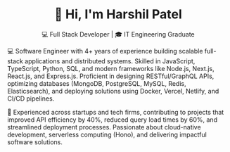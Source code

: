 <h1 align="center">👋 Hi, I'm Harshil Patel</h1>
<p align="center">
💻 Full Stack Developer | 🎓 IT Engineering Graduate   
</p>
💻 Software Engineer with 4+ years of experience building scalable full-stack applications and distributed systems. Skilled in JavaScript, TypeScript, Python, SQL, and modern frameworks like Node.js, Next.js, React.js, and Express.js. Proficient in designing RESTful/GraphQL APIs, optimizing databases (MongoDB, PostgreSQL, MySQL, Redis, Elasticsearch), and deploying solutions using Docker, Vercel, Netlify, and CI/CD pipelines.

🚀 Experienced across startups and tech firms, contributing to projects that improved API efficiency by 40%, reduced query load times by 60%, and streamlined deployment processes. Passionate about cloud-native development, serverless computing (Hono), and delivering impactful software solutions.
